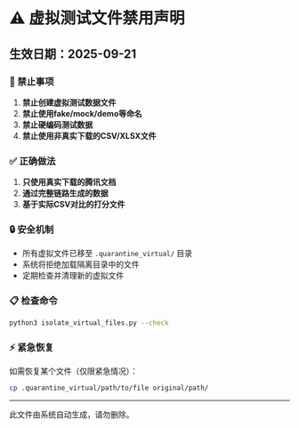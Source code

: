 # ⚠️ 虚拟测试文件禁用声明

## 生效日期：2025-09-21

### 🚫 禁止事项
1. **禁止创建虚拟测试数据文件**
2. **禁止使用fake/mock/demo等命名**
3. **禁止硬编码测试数据**
4. **禁止使用非真实下载的CSV/XLSX文件**

### ✅ 正确做法
1. **只使用真实下载的腾讯文档**
2. **通过完整链路生成的数据**
3. **基于实际CSV对比的打分文件**

### 🔒 安全机制
- 所有虚拟文件已移至 `.quarantine_virtual/` 目录
- 系统将拒绝加载隔离目录中的文件
- 定期检查并清理新的虚拟文件

### 📋 检查命令
```bash
python3 isolate_virtual_files.py --check
```

### ⚡ 紧急恢复
如需恢复某个文件（仅限紧急情况）：
```bash
cp .quarantine_virtual/path/to/file original/path/
```

---
此文件由系统自动生成，请勿删除。
